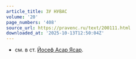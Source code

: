 ```yaml
---
article_title: ЗУ НУВАС
volume: '20'
page_numbers: '408'
source_url: https://pravenc.ru/text/200111.html
downloaded_at: '2025-10-13T12:50:04Z'
---
```


- см. в ст. [Йосеф Асар Ясар](<https://pravenc.ru/text/Йосеф Асар Ясар.html>).
